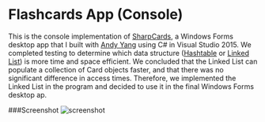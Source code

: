 # Flashcards App (Console)
This is the console implementation of [SharpCards](https://github.com/ryansama/Desktop-Flashcards), a Windows Forms desktop app that I built with [Andy Yang](https://github.com/theandyyang) using C# in Visual Studio 2015. We completed testing to determine which data structure ([Hashtable](https://github.com/ryansama/Flashcards-Console-App/tree/hashtable-solution) or [Linked List](https://github.com/ryansama/Flashcards-Console-App/tree/linkedlist-solution)) is more time and space efficient. We concluded that the Linked List can populate a collection of Card objects faster, and that there was no significant difference in access times. Therefore, we implemented the Linked List in the program and decided to use it in the final Windows Forms desktop ap.

###Screenshot
![screenshot](https://github.com/ryansama/Flashcards-Console-App/blob/master/Screenshot.PNG)
